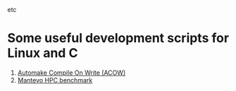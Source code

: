 </h2>etc</h2>
<h1>Some useful development scripts for Linux and C</h1>
<ol>
<li><a href="https://github.com/hmofrad/etc/tree/master/mantevo"  target="_blank">Automake Compile On Write (ACOW)</a> </li>
<li><a href="https://github.com/hmofrad/etc/tree/master/mantevo"  target="_blank">Mantevo HPC benchmark</a> </li>
</ol>
